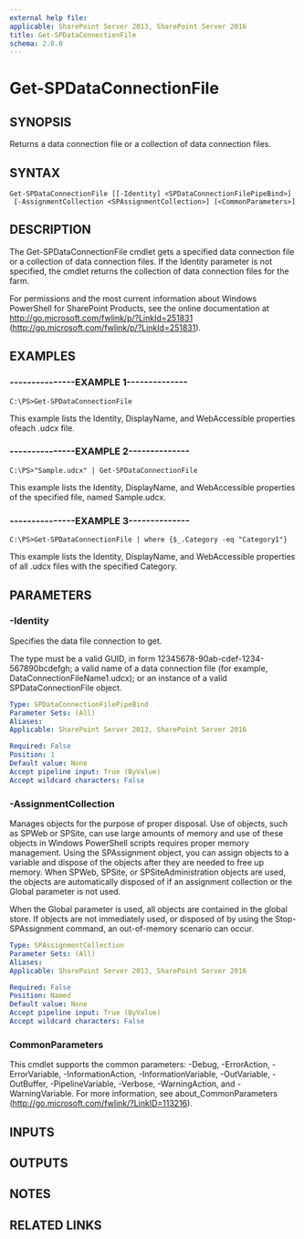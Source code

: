 ```yaml
---
external help file: 
applicable: SharePoint Server 2013, SharePoint Server 2016
title: Get-SPDataConnectionFile
schema: 2.0.0
---
```


# Get-SPDataConnectionFile

## SYNOPSIS
Returns a data connection file or a collection of data connection files.

## SYNTAX

```
Get-SPDataConnectionFile [[-Identity] <SPDataConnectionFilePipeBind>]
 [-AssignmentCollection <SPAssignmentCollection>] [<CommonParameters>]
```

## DESCRIPTION
The Get-SPDataConnectionFile cmdlet gets a specified data connection file or a collection of data connection files.
If the Identity parameter is not specified, the cmdlet returns the collection of data connection files for the farm.

For permissions and the most current information about Windows PowerShell for SharePoint Products, see the online documentation at http://go.microsoft.com/fwlink/p/?LinkId=251831 (http://go.microsoft.com/fwlink/p/?LinkId=251831).

## EXAMPLES

### ---------------EXAMPLE 1-------------- 
```
C:\PS>Get-SPDataConnectionFile
```

This example lists the Identity, DisplayName, and WebAccessible properties ofeach .udcx file.

### ---------------EXAMPLE 2-------------- 
```
C:\PS>"Sample.udcx" | Get-SPDataConnectionFile
```

This example lists the Identity, DisplayName, and WebAccessible properties of the specified file, named Sample.udcx.

### ---------------EXAMPLE 3-------------- 
```
C:\PS>Get-SPDataConnectionFile | where {$_.Category -eq "Category1"}
```

This example lists the Identity, DisplayName, and WebAccessible properties of all .udcx files with the specified Category.

## PARAMETERS

### -Identity
Specifies the data file connection to get.

The type must be a valid GUID, in form 12345678-90ab-cdef-1234-567890bcdefgh; a valid name of a data connection file (for example, DataConnectionFileName1.udcx); or an instance of a valid SPDataConnectionFile object.

```yaml
Type: SPDataConnectionFilePipeBind
Parameter Sets: (All)
Aliases: 
Applicable: SharePoint Server 2013, SharePoint Server 2016

Required: False
Position: 1
Default value: None
Accept pipeline input: True (ByValue)
Accept wildcard characters: False
```

### -AssignmentCollection
Manages objects for the purpose of proper disposal.
Use of objects, such as SPWeb or SPSite, can use large amounts of memory and use of these objects in Windows PowerShell scripts requires proper memory management.
Using the SPAssignment object, you can assign objects to a variable and dispose of the objects after they are needed to free up memory.
When SPWeb, SPSite, or SPSiteAdministration objects are used, the objects are automatically disposed of if an assignment collection or the Global parameter is not used.

When the Global parameter is used, all objects are contained in the global store.
If objects are not immediately used, or disposed of by using the Stop-SPAssignment command, an out-of-memory scenario can occur.

```yaml
Type: SPAssignmentCollection
Parameter Sets: (All)
Aliases: 
Applicable: SharePoint Server 2013, SharePoint Server 2016

Required: False
Position: Named
Default value: None
Accept pipeline input: True (ByValue)
Accept wildcard characters: False
```

### CommonParameters
This cmdlet supports the common parameters: -Debug, -ErrorAction, -ErrorVariable, -InformationAction, -InformationVariable, -OutVariable, -OutBuffer, -PipelineVariable, -Verbose, -WarningAction, and -WarningVariable. For more information, see about_CommonParameters (http://go.microsoft.com/fwlink/?LinkID=113216).

## INPUTS

## OUTPUTS

## NOTES

## RELATED LINKS

